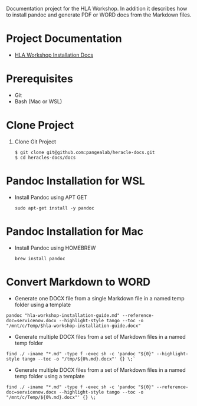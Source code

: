 Documentation project for the HLA Workshop. In addition it describes how to install pandoc and generate PDF or WORD docs from the Markdown files. 

# Project Documentation

* [HLA Workshop Installation Docs](docs/hla-workshop-installation-guide.md)

# Prerequisites

* Git 
* Bash (Mac or WSL)

# Clone Project

1. Clone Git Project

    ```
    $ git clone git@github.com:pangealab/heracle-docs.git
    $ cd heracles-docs/docs
    ```

# Pandoc Installation for WSL

* Install Pandoc using APT GET

    ```
    sudo apt-get install -y pandoc
    ```

# Pandoc Installation for Mac

* Install Pandoc using HOMEBREW

    ```
    brew install pandoc
    ```

# Convert Markdown to WORD

* Generate one DOCX file from a single Markdown file in a named temp folder using a template

```
pandoc "hla-workshop-installation-guide.md" --reference-doc=servicenow.docx --highlight-style tango --toc -o "/mnt/c/Temp/$hla-workshop-installation-guide.docx"
```

* Generate multiple DOCX files from a set of Markdown files in a named temp folder

```
find ./ -iname "*.md" -type f -exec sh -c 'pandoc "${0}" --highlight-style tango --toc -o "/tmp/${0%.md}.docx"' {} \;`
```

* Generate multiple DOCX files from a set of Markdown files in a named temp folder using a template

```
find ./ -iname "*.md" -type f -exec sh -c 'pandoc "${0}" --reference-doc=servicenow.docx --highlight-style tango --toc -o "/mnt/c/Temp/${0%.md}.docx"' {} \;
```


